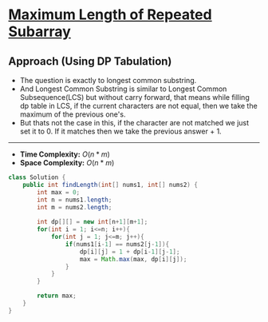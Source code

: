 # [Maximum Length of Repeated Subarray](https://leetcode.com/problems/maximum-length-of-repeated-subarray/)

## Approach (Using DP Tabulation)
- The question is exactly to longest common substring.
- And Longest Common Substring is similar to Longest Common Subsequence(LCS) but without carry forward, that means while filling dp table in LCS, if the current characters are not equal, then we take the maximum of the previous one's.
- But thats not the case in this, if the character are not matched we just set it to 0. If it matches then we take the previous answer + 1.

---

- **Time Complexity:** $O(n*m)$
- **Space Complexity:** $O(n*m)$

```java
class Solution {
    public int findLength(int[] nums1, int[] nums2) {
        int max = 0;
        int n = nums1.length;
        int m = nums2.length;
        
        int dp[][] = new int[n+1][m+1];
        for(int i = 1; i<=n; i++){
            for(int j = 1; j<=m; j++){
                if(nums1[i-1] == nums2[j-1]){
                    dp[i][j] = 1 + dp[i-1][j-1];
                    max = Math.max(max, dp[i][j]);
                }
            }
        }

        return max;
    }
}
```